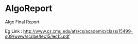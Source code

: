 AlgoReport
==========

Algo Final Report


Eg Link :
http://www.cs.cmu.edu/afs/cs/academic/class/15499-s09/www/scribe/lec15/lec15.pdf
